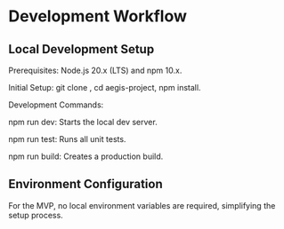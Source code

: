 # Development Workflow

## Local Development Setup

Prerequisites: Node.js 20.x (LTS) and npm 10.x.

Initial Setup: git clone <repo>, cd aegis-project, npm install.

Development Commands:

npm run dev: Starts the local dev server.

npm run test: Runs all unit tests.

npm run build: Creates a production build.

## Environment Configuration

For the MVP, no local environment variables are required, simplifying the setup process.